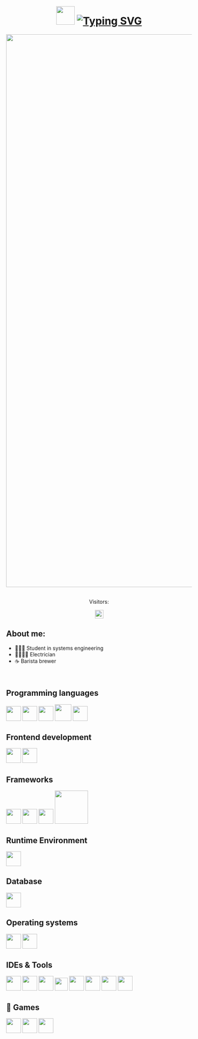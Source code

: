 <div align="center">
<h1 align="center"><img src="https://i.giphy.com/media/KzJkzjggfGN5Py6nkT/200.webp" width="50"> <a href="https://git.io/typing-svg"><img src="https://readme-typing-svg.herokuapp.com?font=Fira+Code&pause=1000&color=3CF700&width=435&lines=Hi,+i'm+AlexanderSND+:D" alt="Typing SVG" /></a></h1>
</div>

<div>
<img src="https://i.postimg.cc/pTZ2yR5p/1-gif.gif" width="1500">
</div>

<br>
<div align= "center">
  <p>Visitors:</p>
  <img src="https://profile-counter.glitch.me/AlekSCA17/count.svg" height="23px">
</div>
   
## About me:

- 👨🏻‍💻 Student in systems engineering 
- 🧑🏻‍🔧💡 Electrician
- ☕ Barista brewer

<br>

## Programming languages
<p>
<img width="40px" src="https://cdn.jsdelivr.net/gh/devicons/devicon@latest/icons/java/java-original.svg"/>        
<img width="40px" src="https://cdn.jsdelivr.net/gh/devicons/devicon/icons/javascript/javascript-original.svg" />
<img width="40px" src="https://cdn.jsdelivr.net/gh/devicons/devicon@latest/icons/python/python-original.svg" />
<img width="45px"src="https://icongr.am/devicon/go-original.svg?size=128&color=currentColor" />
<img width="40px"src="https://cdn.jsdelivr.net/gh/devicons/devicon@latest/icons/fortran/fortran-original.svg" />

</p>

## Frontend development
<p>
<img width="40px"src="https://cdn.jsdelivr.net/gh/devicons/devicon@latest/icons/html5/html5-original.svg" />
<img width="40px"src="https://cdn.jsdelivr.net/gh/devicons/devicon@latest/icons/css3/css3-original.svg" />
</p>

## Frameworks
<p>
<img width= "40px" src="https://cdn.jsdelivr.net/gh/devicons/devicon@latest/icons/react/react-original.svg" />
<img width= "40px" src="https://cdn.jsdelivr.net/gh/devicons/devicon@latest/icons/bootstrap/bootstrap-original.svg" />
<img width="40px"src="https://seeklogo.com/images/D/django-logo-4C5ECF7036-seeklogo.com.png" />
<img width="90px"src="https://camo.githubusercontent.com/fc27ff3bd591e48f69e5b4744e87c1094d52dddc836fd6394f0f565cc1172851/68747470733a2f2f696d672e736869656c64732e696f2f62616467652f2d466c61736b2d3035313232413f7374796c653d666c6174266c6f676f3d666c61736b" />
</p>

## Runtime Environment
<p>
<img width="40px" src="https://cdn.jsdelivr.net/gh/devicons/devicon@latest/icons/nodejs/nodejs-plain-wordmark.svg" />  
</p>

## Database
<p>
<img width="40px" src="https://cdn.jsdelivr.net/gh/devicons/devicon@latest/icons/mysql/mysql-original.svg" />
</p>
 
## Operating systems
<p>
<img width="40px" src="https://cdn.jsdelivr.net/gh/devicons/devicon@latest/icons/windows11/windows11-original.svg" />
<img width="40px" src="https://cdn.jsdelivr.net/gh/devicons/devicon@latest/icons/linux/linux-original.svg" />
</p>
  
## IDEs & Tools
<p>
<img width="40px" src="https://cdn.jsdelivr.net/gh/devicons/devicon/icons/vscode/vscode-original.svg" />
<img width="40px" src="https://cdn.jsdelivr.net/gh/devicons/devicon@latest/icons/intellij/intellij-original.svg" />
<img width="40px" src="https://i0.wp.com/gluonhq.com/wp-content/uploads/2015/02/SceneBuilderLogo.png?fit=781%2C781&ssl=1" />
<img width="35px" src="https://i.postimg.cc/TwVD5MJB/Net-Beans-Logo-wine.png" />
<img width="40px" src="https://img.icons8.com/?size=100&id=12599&format=png&color=FFFFFF" />
<img width="40px"src="https://cdn.jsdelivr.net/gh/devicons/devicon@latest/icons/git/git-original.svg" />
<img width="40px" src="https://cdn.jsdelivr.net/gh/devicons/devicon@latest/icons/postman/postman-original.svg" />
<img width="40px" src="https://avatars.githubusercontent.com/u/164544218?s=200&v=4" />  
</p>

## 👾 Games
<p>
<img width="40px" src="https://upload.wikimedia.org/wikipedia/commons/7/7c/Fortnite_F_lettermark_logo.png" />
<img width="40px" src="https://i.pinimg.com/550x/82/b2/1f/82b21fe6d9166c673eed585a5fc38ef5.jpg" />
<img width="40px" src="https://i.postimg.cc/z3m6thgy/346848659-801559518008383-7188947236751943711-n.jpg" />  
</p>
